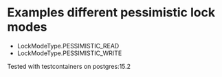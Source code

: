 # Examples different pessimistic lock modes

- LockModeType.PESSIMISTIC_READ
- LockModeType.PESSIMISTIC_WRITE

Tested with testcontainers on postgres:15.2